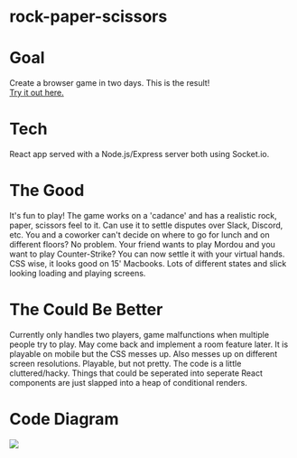 # rock-paper-scissors

# Goal
Create a browser game in two days. This is the result! <br>
<a href="https://theoriginalyangster-rps.herokuapp.com/">Try it out here.</a>

# Tech
React app served with a Node.js/Express server both using Socket.io.

# The Good
It's fun to play!  The game works on a 'cadance' and has a realistic rock, paper, scissors feel to it.
Can use it to settle disputes over Slack, Discord, etc.  You and a coworker can't decide on where to go for lunch and on different floors?  No problem.  Your friend wants to play Mordou and you want to play Counter-Strike?  You can now settle it with your virtual hands.
CSS wise, it looks good on 15' Macbooks.
Lots of different states and slick looking loading and playing screens.

# The Could Be Better
Currently only handles two players, game malfunctions when multiple people try to play.  May come back and implement a room feature later.
It is playable on mobile but the CSS messes up.  Also messes up on different screen resolutions.  Playable, but not pretty.
The code is a little cluttered/hacky.  Things that could be seperated into seperate React components are just slapped into a heap of conditional renders.

# Code Diagram
<img src="https://i.kym-cdn.com/entries/icons/original/000/026/862/homer.jpg">



